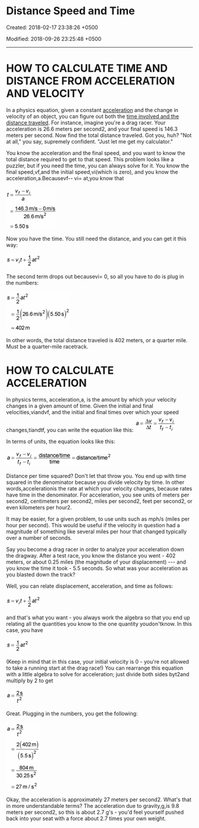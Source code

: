 # Distance Speed and Time

Created: 2018-02-17 23:38:26 +0500

Modified: 2018-09-26 23:25:48 +0500

---

# HOW TO CALCULATE TIME AND DISTANCE FROM ACCELERATION AND VELOCITY

In a physics equation, given a constant [acceleration](http://www.dummies.com/education/science/physics/how-to-calculate-acceleration/) and the change in velocity of an object, you can figure out both the [time involved and the distance traveled](http://www.dummies.com/education/math/basic-math/calculating-speed-time-and-distance/). For instance, imagine you're a drag racer. Your acceleration is 26.6 meters per second2, and your final speed is 146.3 meters per second. Now find the total distance traveled. Got you, huh? "Not at all," you say, supremely confident. "Just let me get my calculator."

You know the acceleration and the final speed, and you want to know the total distance required to get to that speed. This problem looks like a puzzler, but if you need the time, you can always solve for it. You know the final speed,vf,and the initial speed,vi(which is zero), and you know the acceleration,a.Becausevf-- vi= at,you know that

![image](media/Distance-Speed-and-Time-image1.png)

Now you have the time. You still need the distance, and you can get it this way:

![image](media/Distance-Speed-and-Time-image2.png)

The second term drops out becausevi= 0, so all you have to do is plug in the numbers:

![image](media/Distance-Speed-and-Time-image3.png)

In other words, the total distance traveled is 402 meters, or a quarter mile. Must be a quarter-mile racetrack.

# HOW TO CALCULATE ACCELERATION

In physics terms, acceleration,a, is the amount by which your velocity changes in a given amount of time. Given the initial and final velocities,viandvf, and the initial and final times over which your speed changes,tiandtf, you can write the equation like this:
![image](media/Distance-Speed-and-Time-image4.png)

In terms of units, the equation looks like this:

![image](media/Distance-Speed-and-Time-image5.png)

Distance per time squared? Don't let that throw you. You end up with time squared in the denominator because you divide velocity by time. In other words,accelerationis the rate at which your velocity changes, because rates have time in the denominator. For acceleration, you see units of meters per second2, centimeters per second2, miles per second2, feet per second2, or even kilometers per hour2.

It may be easier, for a given problem, to use units such as mph/s (miles per hour per second). This would be useful if the velocity in question had a magnitude of something like several miles per hour that changed typically over a number of seconds.

Say you become a drag racer in order to analyze your acceleration down the dragway. After a test race, you know the distance you went - 402 meters, or about 0.25 miles (the magnitude of your displacement) --- and you know the time it took - 5.5 seconds. So what was your acceleration as you blasted down the track?

Well, you can relate displacement, acceleration, and time as follows:

![image](media/Distance-Speed-and-Time-image2.png)

and that's what you want - you always work the algebra so that you end up relating all the quantities you know to the one quantity youdon'tknow. In this case, you have

![image](media/Distance-Speed-and-Time-image6.png)

(Keep in mind that in this case, your initial velocity is 0 - you're not allowed to take a running start at the drag race!) You can rearrange this equation with a little algebra to solve for acceleration; just divide both sides byt2and multiply by 2 to get

![image](media/Distance-Speed-and-Time-image7.png)

Great. Plugging in the numbers, you get the following:

![image](media/Distance-Speed-and-Time-image8.png)

Okay, the acceleration is approximately 27 meters per second2. What's that in more understandable terms? The acceleration due to gravity,g,is 9.8 meters per second2, so this is about 2.7 g's - you'd feel yourself pushed back into your seat with a force about 2.7 times your own weight.
